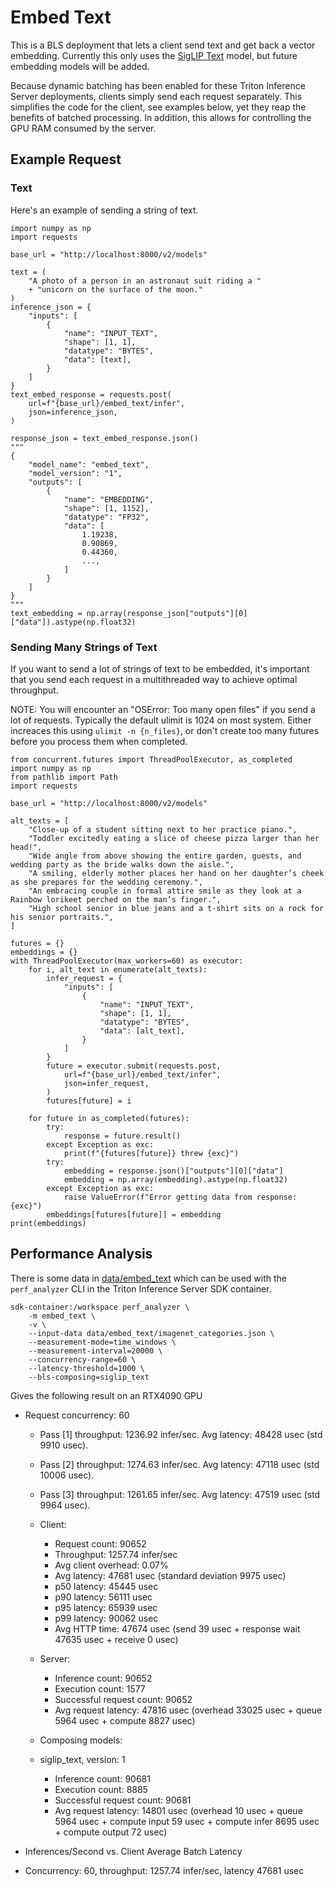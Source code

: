 # Embed Text
This is a BLS deployment that lets a client send text and get back a vector
embedding. Currently this only uses the [SigLIP Text](siglip_text.md) model, but
future embedding models will be added.

Because dynamic batching has been enabled for these Triton Inference Server
deployments, clients simply send each request separately. This simplifies the code for
the client, see examples below, yet they reap the benefits of batched processing. In
addition, this allows for controlling the GPU RAM consumed by the server.

## Example Request
### Text
Here's an example of sending a string of text.


```
import numpy as np
import requests

base_url = "http://localhost:8000/v2/models"

text = (
    "A photo of a person in an astronaut suit riding a "
    + "unicorn on the surface of the moon."
)
inference_json = {
    "inputs": [
        {
            "name": "INPUT_TEXT",
            "shape": [1, 1],
            "datatype": "BYTES",
            "data": [text],
        }
    ]
}
text_embed_response = requests.post(
    url=f"{base_url}/embed_text/infer",
    json=inference_json,
)

response_json = text_embed_response.json()
"""
{
    "model_name": "embed_text",
    "model_version": "1",
    "outputs": [
        {
            "name": "EMBEDDING",
            "shape": [1, 1152],
            "datatype": "FP32",
            "data": [
                1.19238,
                0.90869,
                0.44360,
                ...,
            ]
        }
    ]
}
"""
text_embedding = np.array(response_json["outputs"][0]["data"]).astype(np.float32)

```

### Sending Many Strings of Text
If you want to send a lot of strings of text to be embedded, it's important that
you send each request in a multithreaded way to achieve optimal throughput.

NOTE: You will encounter an "OSError: Too many open files" if you send a lot of
requests. Typically the default ulimit is 1024 on most system. Either increaces this
using `ulimit -n {n_files}`, or don't create too many futures before you process them
when completed.

```
from concurrent.futures import ThreadPoolExecutor, as_completed
import numpy as np
from pathlib import Path
import requests

base_url = "http://localhost:8000/v2/models"

alt_texts = [
    "Close-up of a student sitting next to her practice piano.",
    "Toddler excitedly eating a slice of cheese pizza larger than her head!",
    "Wide angle from above showing the entire garden, guests, and wedding party as the bride walks down the aisle.",
    "A smiling, elderly mother places her hand on her daughter’s cheek as she prepares for the wedding ceremony.",
    "An embracing couple in formal attire smile as they look at a Rainbow lorikeet perched on the man’s finger.",
    "High school senior in blue jeans and a t-shirt sits on a rock for his senior portraits.",
]

futures = {}
embeddings = {}
with ThreadPoolExecutor(max_workers=60) as executor:
    for i, alt_text in enumerate(alt_texts):
        infer_request = {
            "inputs": [
                {
                    "name": "INPUT_TEXT",
                    "shape": [1, 1],
                    "datatype": "BYTES",
                    "data": [alt_text],
                }
            ]
        }
        future = executor.submit(requests.post,
            url=f"{base_url}/embed_text/infer",
            json=infer_request,
        )
        futures[future] = i
    
    for future in as_completed(futures):
        try:
            response = future.result()
        except Exception as exc:
            print(f"{futures[future]} threw {exc}")
        try:
            embedding = response.json()["outputs"][0]["data"]
            embedding = np.array(embedding).astype(np.float32)
        except Exception as exc:
            raise ValueError(f"Error getting data from response: {exc}")
        embeddings[futures[future]] = embedding
print(embeddings)
```
## Performance Analysis
There is some data in [data/embed_text](../data/embed_text/imagenet_categories.json)
which can be used with the `perf_analyzer` CLI in the Triton Inference Server SDK
container.

```
sdk-container:/workspace perf_analyzer \
    -m embed_text \
    -v \
    --input-data data/embed_text/imagenet_categories.json \
    --measurement-mode=time_windows \
    --measurement-interval=20000 \
    --concurrency-range=60 \
    --latency-threshold=1000 \
    --bls-composing=siglip_text
```
Gives the following result on an RTX4090 GPU

* Request concurrency: 60
  * Pass [1] throughput: 1236.92 infer/sec. Avg latency: 48428 usec (std 9910 usec). 
  * Pass [2] throughput: 1274.63 infer/sec. Avg latency: 47118 usec (std 10006 usec). 
  * Pass [3] throughput: 1261.65 infer/sec. Avg latency: 47519 usec (std 9964 usec). 
  * Client: 
    * Request count: 90652
    * Throughput: 1257.74 infer/sec
    * Avg client overhead: 0.07%
    * Avg latency: 47681 usec (standard deviation 9975 usec)
    * p50 latency: 45445 usec
    * p90 latency: 56111 usec
    * p95 latency: 65939 usec
    * p99 latency: 90062 usec
    * Avg HTTP time: 47674 usec (send 39 usec + response wait 47635 usec + receive 0 usec)
  * Server: 
    * Inference count: 90652
    * Execution count: 1577
    * Successful request count: 90652
    * Avg request latency: 47816 usec (overhead 33025 usec + queue 5964 usec + compute 8827 usec)

  * Composing models: 
  * siglip_text, version: 1
      * Inference count: 90681
      * Execution count: 8885
      * Successful request count: 90681
      * Avg request latency: 14801 usec (overhead 10 usec + queue 5964 usec + compute input 59 usec + compute infer 8695 usec + compute output 72 usec)

* Inferences/Second vs. Client Average Batch Latency
* Concurrency: 60, throughput: 1257.74 infer/sec, latency 47681 usec
